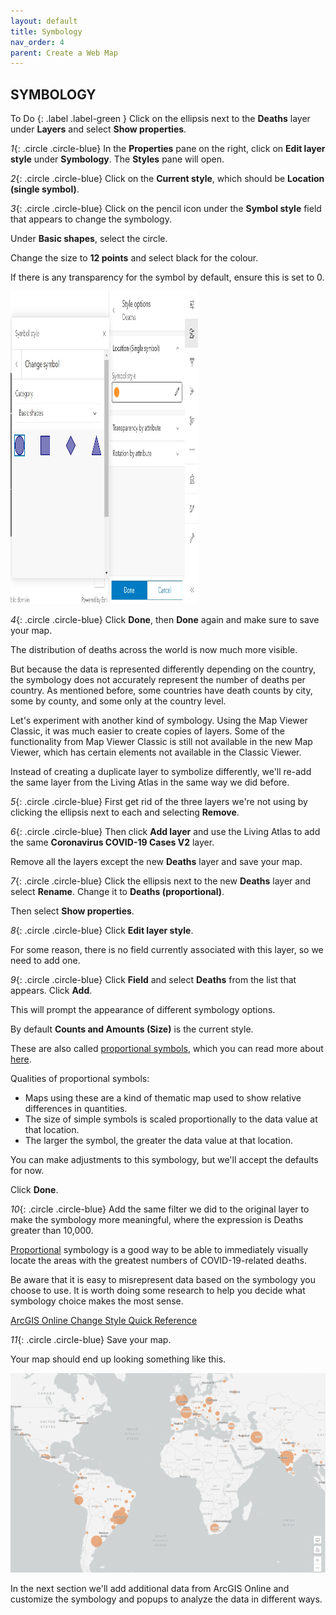 ```yaml
---
layout: default
title: Symbology
nav_order: 4
parent: Create a Web Map
---
```


## SYMBOLOGY

To Do
{: .label .label-green }
Click on the ellipsis next to the **Deaths** layer under **Layers** and select **Show properties**.

*1*{: .circle .circle-blue} In the **Properties** pane on the right, click on **Edit layer style** under **Symbology**.
The **Styles** pane will open.

*2*{: .circle .circle-blue} Click on the **Current style**, which should be **Location (single symbol)**.


*3*{: .circle .circle-blue} Click on the pencil icon under the **Symbol style** field that appears to change the symbology.

Under **Basic shapes**, select the circle.

Change the size to **12 points** and select black for the colour.

If there is any transparency for the symbol by default, ensure this is set to 0.

<img src="./images/symbology1.jpg" alt="fig1" style="height: 500px; width:300px;"/>

*4*{: .circle .circle-blue} Click **Done**, then **Done** again and make sure to save your map.

The distribution of deaths across the world is now much more visible.

But because the data is represented differently depending on the country, the symbology does not accurately represent the number of deaths per country. As mentioned before, some countries have death counts by city, some by county, and some only at the country level.

Let's experiment with another kind of symbology. Using the Map Viewer Classic, it was much easier to create copies of layers. Some of the functionality from Map Viewer Classic is still not available in the new Map Viewer, which has certain elements not available in the Classic Viewer.

Instead of creating a duplicate layer to symbolize differently, we'll re-add the same layer from the Living Atlas in the same way we did before.

*5*{: .circle .circle-blue} First get rid of the three layers we're not using by clicking the ellipsis next to each and selecting **Remove**.

*6*{: .circle .circle-blue} Then click **Add layer** and use the Living Atlas to add the same **Coronavirus COVID-19 Cases V2** layer.

Remove all the layers except the new **Deaths** layer and save your map.

*7*{: .circle .circle-blue} Click the ellipsis next to the new **Deaths** layer and select **Rename**. Change it to **Deaths (proportional)**.

Then select **Show properties**.

*8*{: .circle .circle-blue} Click **Edit layer style**.

For some reason, there is no field currently associated with this layer, so we need to add one.

*9*{: .circle .circle-blue} Click **Field** and select **Deaths** from the list that appears. Click **Add**.

This will prompt the appearance of different symbology options.

By default **Counts and Amounts (Size)** is the current style.

These are also called [proportional symbols](https://pro.arcgis.com/en/pro-app/help/mapping/layer-properties/proportional-symbology.htm), which you can read more about [here](https://www.axismaps.com/guide/proportional-symbols).

Qualities of proportional symbols:
- Maps using these are a kind of thematic map used to show relative differences in quantities.
- The size of simple symbols is scaled proportionally to the data value at that location.
- The larger the symbol, the greater the data value at that location.

You can make adjustments to this symbology, but we'll accept the defaults for now.

Click **Done**.

*10*{: .circle .circle-blue} Add the same filter we did to the original layer to make the symbology more meaningful, where the expression is Deaths greater than 10,000.

[Proportional](http://wiki.gis.com/wiki/index.php/Proportional_symbol_map) symbology is a good way to be able to immediately visually locate the areas with the greatest numbers of COVID-19-related deaths.

Be aware that it is easy to misrepresent data based on the symbology you choose to use. It is worth doing some research to help you decide what symbology choice makes the most sense.

[ArcGIS Online Change Style Quick Reference](https://doc.arcgis.com/en/arcgis-online/create-maps/change-style.htm)

*11*{: .circle .circle-blue} Save your map.

Your map should end up looking something like this.

![propSymb.png](../images/propSymb.png)

In the next section we'll add additional data from ArcGIS Online and customize the symbology and popups to analyze the data in different ways.
